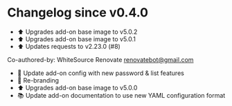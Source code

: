 # Changelog since v0.4.0
- :arrow_up: Upgrades add-on base image to v5.0.2 
- :arrow_up: Upgrades add-on base image to v5.0.1 
- :arrow_up: Updates requests to v2.23.0 (#8)

Co-authored-by: WhiteSource Renovate <renovatebot@gmail.com> 
- :hammer: Update add-on config with new password & list features 
- :hammer: Re-branding 
- :arrow_up: Upgrades add-on base image to v5.0.0 
- :books: Update add-on documentation to use new YAML configuration format 
